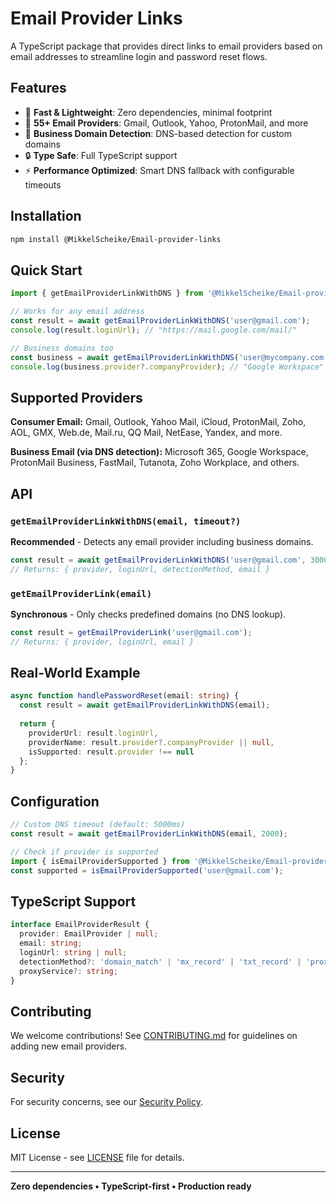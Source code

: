 # Email Provider Links

A TypeScript package that provides direct links to email providers based on email addresses to streamline login and password reset flows.

## Features

- 🚀 **Fast & Lightweight**: Zero dependencies, minimal footprint
- 📧 **55+ Email Providers**: Gmail, Outlook, Yahoo, ProtonMail, and more
- 🏢 **Business Domain Detection**: DNS-based detection for custom domains
- 🔒 **Type Safe**: Full TypeScript support
- ⚡ **Performance Optimized**: Smart DNS fallback with configurable timeouts

## Installation

```bash
npm install @MikkelScheike/Email-provider-links
```

## Quick Start

```typescript
import { getEmailProviderLinkWithDNS } from '@MikkelScheike/Email-provider-links';

// Works for any email address
const result = await getEmailProviderLinkWithDNS('user@gmail.com');
console.log(result.loginUrl); // "https://mail.google.com/mail/"

// Business domains too
const business = await getEmailProviderLinkWithDNS('user@mycompany.com');
console.log(business.provider?.companyProvider); // "Google Workspace" (if detected)
```

## Supported Providers

**Consumer Email:**
Gmail, Outlook, Yahoo Mail, iCloud, ProtonMail, Zoho, AOL, GMX, Web.de, Mail.ru, QQ Mail, NetEase, Yandex, and more.

**Business Email (via DNS detection):**
Microsoft 365, Google Workspace, ProtonMail Business, FastMail, Tutanota, Zoho Workplace, and others.

## API

### `getEmailProviderLinkWithDNS(email, timeout?)`
**Recommended** - Detects any email provider including business domains.

```typescript
const result = await getEmailProviderLinkWithDNS('user@gmail.com', 3000);
// Returns: { provider, loginUrl, detectionMethod, email }
```

### `getEmailProviderLink(email)`
**Synchronous** - Only checks predefined domains (no DNS lookup).

```typescript
const result = getEmailProviderLink('user@gmail.com');
// Returns: { provider, loginUrl, email }
```

## Real-World Example

```typescript
async function handlePasswordReset(email: string) {
  const result = await getEmailProviderLinkWithDNS(email);
  
  return {
    providerUrl: result.loginUrl,
    providerName: result.provider?.companyProvider || null,
    isSupported: result.provider !== null
  };
}
```

## Configuration

```typescript
// Custom DNS timeout (default: 5000ms)
const result = await getEmailProviderLinkWithDNS(email, 2000);

// Check if provider is supported
import { isEmailProviderSupported } from '@MikkelScheike/Email-provider-links';
const supported = isEmailProviderSupported('user@gmail.com');
```

## TypeScript Support

```typescript
interface EmailProviderResult {
  provider: EmailProvider | null;
  email: string;
  loginUrl: string | null;
  detectionMethod?: 'domain_match' | 'mx_record' | 'txt_record' | 'proxy_detected';
  proxyService?: string;
}
```

## Contributing

We welcome contributions! See [CONTRIBUTING.md](CONTRIBUTING.md) for guidelines on adding new email providers.

## Security

For security concerns, see our [Security Policy](SECURITY.md).

## License

MIT License - see [LICENSE](LICENSE) file for details.

---

**Zero dependencies • TypeScript-first • Production ready**


